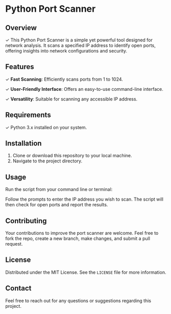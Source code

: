 # Python Port Scanner

## Overview
✓ This Python Port Scanner is a simple yet powerful tool designed for network analysis. It scans a specified IP address to identify open ports, offering insights into network configurations and security.

## Features

✓ **Fast Scanning**: Efficiently scans ports from 1 to 1024.

✓ **User-Friendly Interface**: Offers an easy-to-use command-line interface.

✓ **Versatility**: Suitable for scanning any accessible IP address.

## Requirements
✓ Python 3.x installed on your system.

## Installation
1. Clone or download this repository to your local machine.
2. Navigate to the project directory.

## Usage
Run the script from your command line or terminal:

Follow the prompts to enter the IP address you wish to scan. The script will then check for open ports and report the results.

## Contributing
Your contributions to improve the port scanner are welcome. Feel free to fork the repo, create a new branch, make changes, and submit a pull request.

## License
Distributed under the MIT License. See the `LICENSE` file for more information.

## Contact
Feel free to reach out for any questions or suggestions regarding this project.
